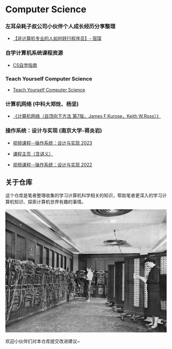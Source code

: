 # Computer Science 

### 左耳朵耗子叔公司小伙伴个人成长经历分享整理

- [【非计算机专业的人如何转行程序员】- 宿琛](MegaEaseShare.md)

### 自学计算机系统课程资源

- [CS自学指南](https://csdiy.wiki)

### Teach Yourself Computer Science

- [Teach Yourself Computer Science](https://teachyourselfcs.com)

### 计算机网络 (中科大郑烇、杨坚)

- [《计算机网络（自顶向下方法 第7版，James F.Kurose，Keith W.Ross）》](https://www.bilibili.com/video/BV1JV411t7ow/?spm_id_from=333.999.0.0&vd_source=b557654c3937a4afce8585b5144b1526)

### 操作系统：设计与实现 (南京大学-蒋炎岩)

- [视频课程--操作系统：设计与实现 2023](https://www.bilibili.com/video/BV1Xx4y1V7JZ/?spm_id_from=333.999.0.0&vd_source=b557654c3937a4afce8585b5144b1526)

- [课程主页（含讲义）](https://jyywiki.cn/OS/2023)

- [视频课程--操作系统：设计与实现 2022](https://www.bilibili.com/video/BV1Cm4y1d7Ur/?spm_id_from=333.999.0.0&vd_source=b557654c3937a4afce8585b5144b1526)

## 关于仓库

这个仓库是笔者整理收集的学习计算机科学相关的知识，帮助笔者更深入的学习计算机知识、探索计算机世界有趣的事情。

![](./images/Eniac.jpg)

欢迎小伙伴们对本仓库提交改进建议~
